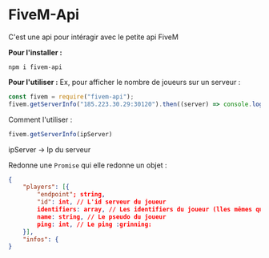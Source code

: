 # FiveM-Api
C'est une api pour intéragir avec le petite api FiveM

**Pour l'installer :**
```
npm i fivem-api
```
**Pour l'utiliser :**
Ex, pour afficher le nombre de joueurs sur un serveur : 
```javascript
const fivem = require("fivem-api");
fivem.getServerInfo("185.223.30.29:30120").then((server) => console.log(server.players.length))
```
Comment l'utiliser : 
```javascript
fivem.getServerInfo(ipServer)
```
ipServer -> Ip du serveur

Redonne une `Promise` qui elle redonne un objet :
```json
{
	"players": [{
		"endpoint"; string,
		"id": int, // L'id serveur du joueur
		identifiers: array, // Les identifiers du joueur (lles mêmes que dans les resources FiveM)
		name: string, // Le pseudo du joueur
		ping: int, // Le ping :grinning:
	}],
	"infos": {
}
```
<!--stackedit_data:
eyJoaXN0b3J5IjpbMTA0ODQ0Njg2MSwxMzY2NzgzMTEzXX0=
-->